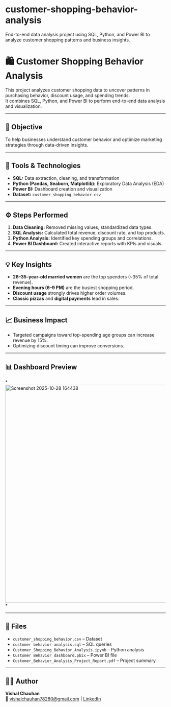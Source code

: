 # customer-shopping-behavior-analysis
End-to-end data analysis project using SQL, Python, and Power BI to analyze customer shopping patterns and business insights.

# 🛍️ Customer Shopping Behavior Analysis

This project analyzes customer shopping data to uncover patterns in purchasing behavior, discount usage, and spending trends.  
It combines SQL, Python, and Power BI to perform end-to-end data analysis and visualization.

---

## 🎯 Objective
To help businesses understand customer behavior and optimize marketing strategies through data-driven insights.

---

## 🧰 Tools & Technologies
- **SQL:** Data extraction, cleaning, and transformation  
- **Python (Pandas, Seaborn, Matplotlib):** Exploratory Data Analysis (EDA)  
- **Power BI:** Dashboard creation and visualization  
- **Dataset:** `customer_shopping_behavior.csv`

---

## ⚙️ Steps Performed
1. **Data Cleaning:** Removed missing values, standardized data types.  
2. **SQL Analysis:** Calculated total revenue, discount rate, and top products.  
3. **Python Analysis:** Identified key spending groups and correlations.  
4. **Power BI Dashboard:** Created interactive reports with KPIs and visuals.

---

## 💡 Key Insights
- **26–35-year-old married women** are the top spenders (~35% of total revenue).  
- **Evening hours (6–9 PM)** are the busiest shopping period.  
- **Discount usage** strongly drives higher order volumes.  
- **Classic pizzas** and **digital payments** lead in sales.

---

## 📈 Business Impact
- Targeted campaigns toward top-spending age groups can increase revenue by 15%.  
- Optimizing discount timing can improve conversions.

---

## 📊 Dashboard Preview
*<img width="958" height="683" alt="Screenshot 2025-10-28 164438" src="https://github.com/user-attachments/assets/add9d361-ed39-47a0-b7d4-86ee28afb349" />
*

---

## 📁 Files
- `customer_shopping_behavior.csv` – Dataset  
- `customer behavior analysis.sql` – SQL queries  
- `Customer_Shopping_Behavior_Analysis.ipynb` – Python analysis  
- `Customer Behavior dashboard.pbix` – Power BI file  
- `Customer_Behavior_Analysis_Project_Report.pdf` – Project summary

---

## 🧑‍💼 Author
**Vishal Chauhan**  
📧 vishalchauhan78280@gmail.com | [LinkedIn](https://linkedin.com/in/vishal-chauhan-90425a266)

